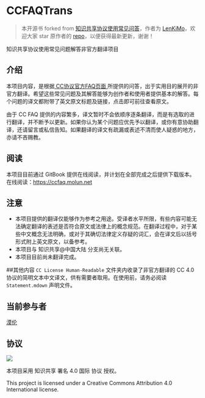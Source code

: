 # CCFAQTrans

> 本开源书 forked from [知识共享协议使用常见问答](https://github.com/LenKiMo/CCFAQTrans)，作者为 [LenKiMo](https://github.com/LenKiMo)，欢迎大家 star 原作者的 [repo](https://github.com/LenKiMo/CCFAQTrans)，以便获得最新更新，谢谢！

知识共享协议使用常见问题解答非官方翻译项目

## 介绍
本项目内容，是根据[ CC协议官方FAQ页面 ](https://creativecommons.org/faq/)所提供的问答，出于实用目的展开的非官方翻译。希望这些常见问题及其解答能够为创作者和使用者提供基本的解答。每个问题的译文都附带了英文原文标题及链接，点击即可前往查看原文。

由于 CC FAQ 提供的内容繁多，译文暂时不会依顺序逐条翻译，而是有选取的进行翻译，并不断予以更新。如果你认为某个问题应优先予以翻译，或你有意协助翻译，还请留言或私信告知。如果翻译的译文有疏漏或表述不清而使人疑惑的地方，亦请不吝赐教。

## 阅读
本项目目前通过 GitBook 提供在线阅读，并计划在全部完成之后提供下载版本。
在线阅读：https://ccfaq.molun.net

## 注意
- 本项目提供的翻译仅能够作为参考之用途。受译者水平所限，有些内容可能无法确定翻译的表述是否符合原文或法律上的概念规范。在翻译过程中，对于某些中文概念无法明确，或对于其确切法律定义存疑的词汇，会在译文后以括号形式附上英文原文，以备参考。
- 本项目与 知识共享@中国大陆 分支尚无关联。
- 本项目目前尚未翻译完成。

##其他内容
`CC License Human-Readable` 文件夹内收录了非官方翻译的 CC 4.0 协议的简明文本中文译文，供有需要者取用。在使用前，请务必阅读 `Statement.mdown` 声明文件。

## 当前参与者
[漠伦](https://molun.net)

## 协议
[![](https://licensebuttons.net/l/by/4.0/88x31.png)](https://creativecommons.org/licenses/by/4.0/)

本项目采用 知识共享 署名 4.0 国际 协议 授权。

This project is licensed under a Creative Commons Attribution 4.0 International license.
